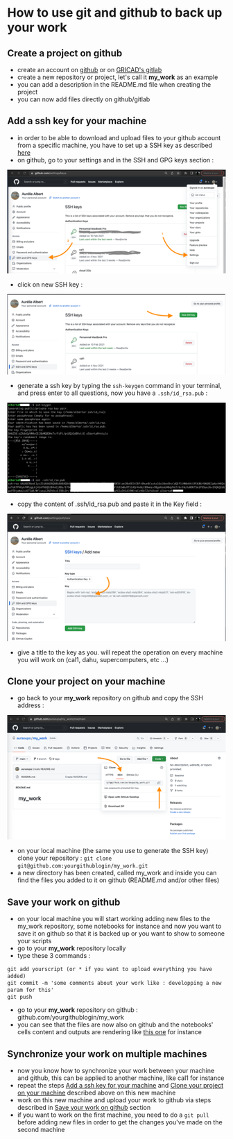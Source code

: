 # How to use git and github to back up your work

## Create a project on github
 - create an account on [github](https://github.com) or on [GRICAD's gitlab](https://gricad-gitlab.univ-grenoble-alpes.fr/users/sign_in)
 - create a new repository or project, let's call it **my_work** as an example
 - you can add a description in the README.md file when creating the project
 - you can now add files directly on github/gitlab
 
 
## Add a ssh key for your machine
  - in order to be able to download and upload files to your github account from a specific machine, you have to set up a SSH key as described [here](https://docs.github.com/en/authentication/connecting-to-github-with-ssh)
  - on github, go to your settings and in the SSH and GPG keys section :
  
![pic](pics/ssh-key-github.png)

  - click on new SSH key :

![pic](pics/new-ssh.png)

  - generate a ssh key by typing the ```ssh-keygen``` command in your terminal, and press enter to all questions, now you have a ```.ssh/id_rsa.pub```  :

![pic](pics/keygen.png)

  - copy the content of .ssh/id_rsa.pub and paste it in the Key field : 
  
![pic](pics/key.png)

  -  give a title to the key as you. will repeat the operation on every machine you will work on (cal1, dahu, supercomputers, etc ...)

## Clone your project on your machine

  - go back to your **my_work** repository on github and copy the SSH address :

![pic](pics/git-ssh.png)

  - on your local machine (the same you use to generate the SSH key) clone your repository :  ```git clone git@github.com:yourgithublogin/my_work.git```
  - a new directory has been created, called my_work and inside you can find the files you added to it on github (README.md and/or other files)


## Save your work on github

  - on your local machine you will start working adding new files to the my_work repository, some notebooks for instance and now you want to save it on github so that it is backed up or you want to show to someone your scripts
  - go to your **my_work** repository locally
  - type these 3 commands :

```
git add yourscript (or * if you want to upload everything you have added)
git commit -m 'some comments about your work like : developping a new param for this'
git push
```
  - go to your **my_work** repository on github : github.com/yourgithublogin/my_work
  - you can see that the files are now also on github and the notebooks' cells content and outputs are rendering like [this one](https://github.com/meom-group/tutos/blob/master/cal1/2020-03-20-AA-demo-dask-dashboard-xarray-on-cal1.ipynb) for instance

## Synchronize your work on multiple machines

  - now you know how to synchronize your work between your machine and github, this can be applied to another machine, like cal1 for instance
  - repeat the steps [Add a ssh key for your machine](#add-a-ssh-key-for-your-machine) and [Clone your project on your machine](#clone-your-project-on-your-machine) described above on this new machine
  - work on this new machine and upload your work to github via steps described in [Save your work on github](#save-your-work-on-github) section
  - if you want to work on the first machine, you need to do a ```git pull``` before adding new files in order to get the changes you've made on the second machine
